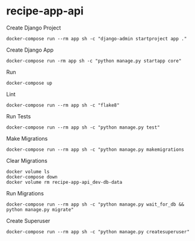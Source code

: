 # recipe-app-api

Create Django Project

```
docker-compose run --rm app sh -c "django-admin startproject app ."
```

Create Django App

```
docker-compose run -rm app sh -c "python manage.py startapp core"
```

Run

```
docker-compose up
```

Lint

```
docker-compose run --rm app sh -c "flake8"
```

Run Tests

```
docker-compose run --rm app sh -c "python manage.py test"
```

Make Migrations

```
docker-compose run --rm app sh -c "python manage.py makemigrations
```

Clear Migrations

```
docker volume ls
docker-compose down
docker volume rm recipe-app-api_dev-db-data
```

Run Migrations

```
docker-compose run --rm app sh -c "python manage.py wait_for_db && python manage.py migrate"
```

Create Superuser
```
docker-compose run --rm app sh -c "python manage.py createsuperuser"
```
